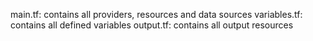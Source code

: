 main.tf: contains all providers, resources and data sources
variables.tf: contains all defined variables
output.tf: contains all output resources

<!-- 3) [4 pkt] Stwórz	skrypt	Terraform,	umożliwiający	dostarczenie	następującej	infrastruktury.
a) Bastion	 host,	 za	 pomocą	 którego	 może	 odbywać	 się	 ręczna	 konfiguracja	 fragmentów	
systemu.
b) Maszyna	EC2,	na	której	znajdować	ma	się	aplikacja.
c) Autoscaling	group,	skalujący	maszyny	z	aplikacją.
d) Application	Load	balancer,	który	będzie	kierował	ruch	do	tych	maszyn.
e) Baza	danych	w	RDS,	w	której	przechowywane	są	dane	aplikacji.
f) Odpowiednie	reguły	dostępowe,	tj.
i) Dostęp	po	SSH	wyłącznie	do	bastion	hosta;
ii) Bastion	host	może	mieć	dostęp	do	dowolnej	usługi;
iii) Do	bazy	dostęp	ma	wyłącznie	aplikacja;
iv) Do	aplikacji	jest	dostęp ze	świata na	wybranym	porcie -->